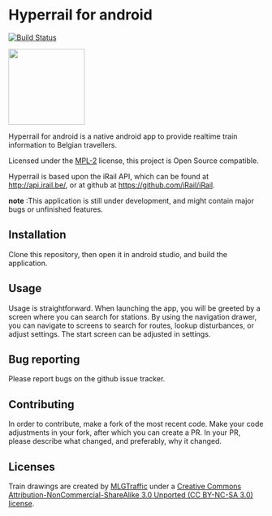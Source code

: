 # Hyperrail for android
[![Build Status](https://travis-ci.org/hyperrail/hyperrail-for-android.svg?branch=master)](https://travis-ci.org/hyperrail/hyperrail-for-android)

[<img src="https://play.google.com/intl/en_us/badges/images/generic/en_badge_web_generic.png" width=150px>](https://play.google.com/store/apps/details?id=be.hyperrail.android&utm_source=site&pcampaignid=MKT-Other-global-all-co-prtnr-py-PartBadge-Mar2515-1)

Hyperrail for android is a native android app to provide realtime train information to Belgian travellers.

Licensed under the [MPL-2](https://www.mozilla.org/en-US/MPL/2.0/) license, this project is Open Source compatible.

Hyperrail is based upon the iRail API, which can be found at http://api.irail.be/, or at github at https://github.com/iRail/iRail.

**note** :This application is still under development, and might contain major bugs or unfinished features.

## Installation
Clone this repository, then open it in android studio, and build the application.

## Usage
Usage is straightforward.
When launching the app, you will be greeted by a screen where you can search for stations.
By using the navigation drawer, you can navigate to screens to search for routes, lookup disturbances, or adjust settings.
The start screen can be adjusted in settings.

## Bug reporting
Please report bugs on the github issue tracker.

## Contributing
In order to contribute, make a fork of the most recent code.
Make your code adjustments in your fork, after which you can create a PR.
In your PR, please describe what changed, and preferably, why it changed.

## Licenses
Train drawings are created by [MLGTraffic](http://www.mlgtraffic.net) under a [Creative Commons Attribution-NonCommercial-ShareAlike 3.0 Unported (CC BY-NC-SA 3.0) license](https://creativecommons.org/licenses/by-nc-sa/3.0/).